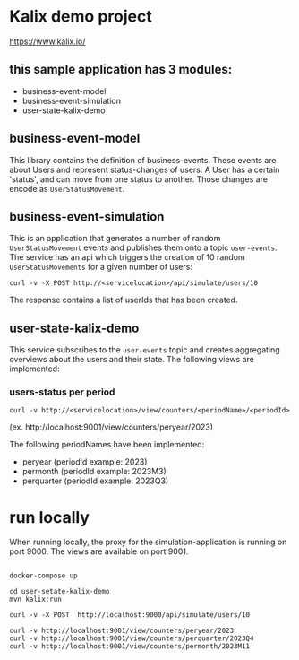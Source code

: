 # Kalix demo project
https://www.kalix.io/

## this sample application has 3 modules:

- business-event-model
- business-event-simulation
- user-state-kalix-demo

## business-event-model
This library contains the definition of business-events. These events are about Users and represent status-changes of users. 
A User has a certain 'status', and can move from one status to another. Those changes are encode as `UserStatusMovement`.

## business-event-simulation
This is an application that generates a number of random `UserStatusMovement` events and publishes them onto a topic `user-events`.
The service has an api which triggers the creation of 10 random `UserStatusMovements` for a given number of users:
```
curl -v -X POST http://<servicelocation>/api/simulate/users/10
```
The response contains a list of userIds that has been created.

## user-state-kalix-demo
This service subscribes to the `user-events` topic and creates aggregating overviews about the users and their state.
The following views are implemented:

### users-status per period 
```
curl -v http://<servicelocation>/view/counters/<periodName>/<periodId>
```
(ex. http://localhost:9001/view/counters/peryear/2023)

The following periodNames have been implemented:
- peryear (periodId example: 2023)
- permonth (periodId example: 2023M3)
- perquarter (periodId example: 2023Q3)

# run locally

When running locally, the proxy for the simulation-application is running on port 9000. The views are available on port 9001.

```shell

docker-compose up

cd user-setate-kalix-demo
mvn kalix:run

curl -v -X POST  http://localhost:9000/api/simulate/users/10

curl -v http://localhost:9001/view/counters/peryear/2023
curl -v http://localhost:9001/view/counters/perquarter/2023Q4
curl -v http://localhost:9001/view/counters/permonth/2023M11  


```